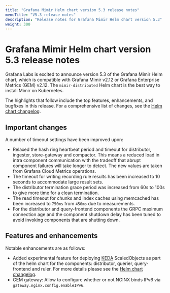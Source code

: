 ```yaml
---
title: "Grafana Mimir Helm chart version 5.3 release notes"
menuTitle: "V5.3 release notes"
description: "Release notes for Grafana Mimir Helm chart version 5.3"
weight: 300
---
```


# Grafana Mimir Helm chart version 5.3 release notes

Grafana Labs is excited to announce version 5.3 of the Grafana Mimir Helm chart, which is compatible with Grafana Mimir v2.12 or Grafana Enterprise Metrics (GEM) v2.12. The `mimir-distributed` Helm chart is the best way to install Mimir on Kubernetes.

The highlights that follow include the top features, enhancements, and bugfixes in this release. For a comprehensive list of changes, see the [Helm chart changelog](https://github.com/grafana/mimir/tree/main/operations/helm/charts/mimir-distributed/CHANGELOG.md).

## Important changes

A number of timeout settings have been improved upon:

- Relaxed the hash ring heartbeat period and timeout for distributor, ingester, store-gateway and compactor. This means a reduced load in intra component communication with the tradeoff that abrupt component failures will take longer to detect. The new values are taken from Grafana Cloud Metrics operations.
- The timeout for writing recording rule results has been increased to 10 seconds to accommodate large result sets.
- The distributor termination grace period was increased from 60s to 100s to give more time for a clean termination.
- The read timeout for chunks and index caches using memcached has been increased to `750ms` from `450ms` due to measurements.
- For the distributor and query-frontend components the GRPC maximum connection age and the component shutdown delay has been tuned to avoid invoking components that are shutting down.

## Features and enhancements

Notable enhancements are as follows:

- Added experimental feature for deploying [KEDA](https://keda.sh) ScaledObjects as part of the helm chart for the components: distributor, querier, query-frontend and ruler. For more details please see the [Helm chart changelog](https://github.com/grafana/mimir/tree/main/operations/helm/charts/mimir-distributed/CHANGELOG.md).
- GEM gateway: Allow to configure whether or not NGINX binds IPv6 via `gateway.nginx.config.enableIPv6`.

